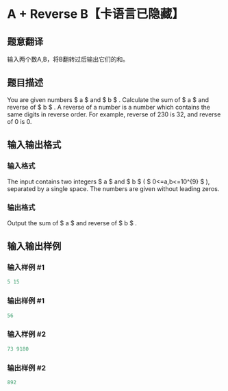 # A + Reverse B【卡语言已隐藏】

## 题意翻译

输入两个数A,B，将B翻转过后输出它们的和。

## 题目描述

You are given numbers $ a $ and $ b $ . Calculate the sum of $ a $ and reverse of $ b $ . A reverse of a number is a number which contains the same digits in reverse order. For example, reverse of 230 is 32, and reverse of 0 is 0.

## 输入输出格式

### 输入格式

The input contains two integers $ a $ and $ b $ ( $ 0<=a,b<=10^{9} $ ), separated by a single space. The numbers are given without leading zeros.

### 输出格式

Output the sum of $ a $ and reverse of $ b $ .

## 输入输出样例

### 输入样例 #1

```cpp
5 15

```
### 输出样例 #1

```cpp
56

```
### 输入样例 #2

```cpp
73 9180

```
### 输出样例 #2

```cpp
892

```

